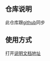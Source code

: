 ## 仓库说明

此仓库跟[github](https://github.com/minionorg/share-open)同步

## 使用方式

打开[说明文档地址](http://minionorg.gitee.io/share-open)